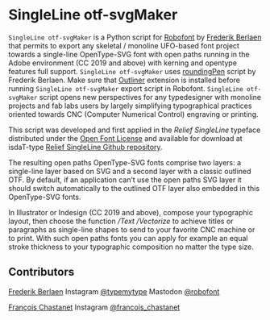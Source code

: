 # SingleLine otf-svgMaker

`SingleLine otf-svgMaker` is a Python script for [Robofont](https://robofont.com/) by [Frederik Berlaen](https://typemytype.com/) that permits to export any skeletal / monoline UFO-based font project towards a single-line OpenType-SVG font with open paths running in the Adobe environment (CC 2019 and above) with kerning and opentype features full support. `SingleLine otf-svgMaker` uses [roundingPen](https://github.com/typemytype/outlinerRoboFontExtension/blob/master/Outliner.roboFontExt/lib/outlinePen.py) script by Frederik Berlaen. Make sure that [Outliner](https://github.com/typemytype/outlinerRoboFontExtension) extension is installed before running `SingleLine otf-svgMaker` export script in Robofont. `SingleLine otf-svgMaker` script opens new perspectives for any typedesigner with monoline projects and fab labs users by largely simplifying typographical practices oriented towards CNC (Computer Numerical Control) engraving or printing.

This script was developed and first applied in the *Relief SingleLine* typeface distributed under the [Open Font License](https://scripts.sil.org/ofl) and available for download at isdaT-type [Relief SingleLine Github repository](https://github.com/isdat-type/Relief-SingleLine). 

The resulting open paths OpenType-SVG fonts comprise two layers: a single-line layer based on SVG and a second layer with a classic outlined OTF. By default, if an application can’t use the open paths SVG layer it should switch automatically to the outlined OTF layer also embedded in this OpenType-SVG fonts.

In Illustrator or Indesign (CC 2019 and above), compose your typographic layout, then choose the function */Text /Vectorize* to achieve titles or paragraphs as single-line shapes to send to your favorite CNC machine or to print. With such open paths fonts you can apply for example an equal stroke thickness to your typographic composition no matter the type size.

## Contributors

[Frederik Berlaen](https://typemytype.com/) Instagram [@typemytype](https://www.instagram.com/typemytype/) Mastodon [@robofont](https://typo.social/@robofont)

[François Chastanet](http://francoischastanet.com/) Instagram [@francois_chastanet](https://www.instagram.com/francois_chastanet/)





